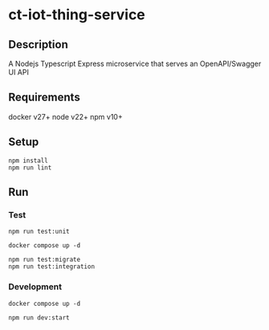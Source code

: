 # ct-iot-thing-service

## Description
A Nodejs Typescript Express microservice that serves an OpenAPI/Swagger UI API 

## Requirements
docker v27+
node v22+
npm v10+

## Setup
```
npm install
npm run lint
```

## Run

### Test
```
npm run test:unit

docker compose up -d

npm run test:migrate
npm run test:integration
```

### Development
```
docker compose up -d

npm run dev:start
```
